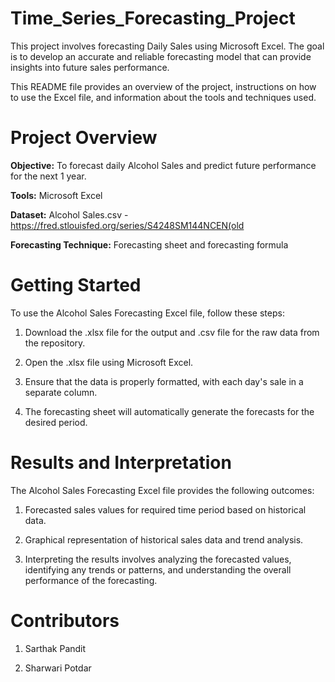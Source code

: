 # Time_Series_Forecasting_Project

This project involves forecasting Daily Sales using Microsoft Excel. The goal is to develop an accurate and reliable forecasting model that can provide insights into future sales performance. 

This README file provides an overview of the project, instructions on how to use the Excel file, and information about the tools and techniques used.

# **Project Overview**

**Objective:** To forecast daily Alcohol Sales and predict future performance for the next 1 year.

**Tools:** Microsoft Excel

**Dataset:** Alcohol Sales.csv - https://fred.stlouisfed.org/series/S4248SM144NCEN(old

**Forecasting Technique:** Forecasting sheet and forecasting formula

# **Getting Started**

To use the Alcohol Sales Forecasting Excel file, follow these steps:

1. Download the .xlsx file for the output and .csv file for the raw data from the repository.

2. Open the .xlsx file using Microsoft Excel.

3. Ensure that the data is properly formatted, with each day's sale in a separate column.

4. The forecasting sheet will automatically generate the forecasts for the desired period.

# **Results and Interpretation**

The Alcohol Sales Forecasting Excel file provides the following outcomes:

1. Forecasted sales values for required time period based on historical data.

2. Graphical representation of historical sales data and trend analysis.

3. Interpreting the results involves analyzing the forecasted values, identifying any trends or patterns, and understanding the overall performance of the forecasting.

# Contributors
1. Sarthak Pandit

2. Sharwari Potdar
